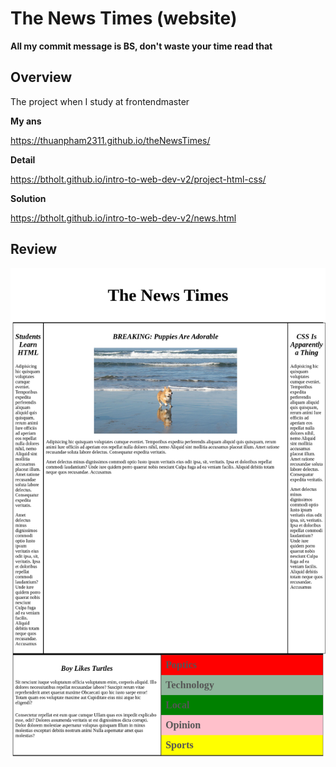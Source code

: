 # The News Times (website)

**All my commit message is BS, don't waste your time read that**

## Overview

The project when I study at frontendmaster

**My ans**

https://thuanpham2311.github.io/theNewsTimes/

**Detail**

https://btholt.github.io/intro-to-web-dev-v2/project-html-css/

**Solution**

https://btholt.github.io/intro-to-web-dev-v2/news.html

## Review

![](./img/thuanpham2311.github.io_theNewsTimes_.png)
